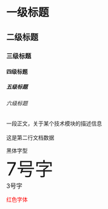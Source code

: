 
# 一级标题
## 二级标题
### 三级标题
#### 四级标题
##### 五级标题
###### 六级标题

一段正文，关于某个技术模块的描述信息<br><br>
这是第二行文档数据

<font face="黑体">黑体字型</font><br>
<font size=7>7号字</font><br>
<font size=3>3号字</font><br>

<font color=#FF0000>红色字体</font>
